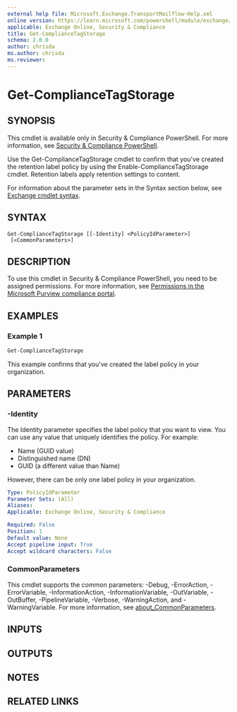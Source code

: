 ```yaml
---
external help file: Microsoft.Exchange.TransportMailflow-Help.xml
online version: https://learn.microsoft.com/powershell/module/exchange/get-compliancetagstorage
applicable: Exchange Online, Security & Compliance
title: Get-ComplianceTagStorage
schema: 2.0.0
author: chrisda
ms.author: chrisda
ms.reviewer:
---
```


# Get-ComplianceTagStorage

## SYNOPSIS
This cmdlet is available only in Security & Compliance PowerShell. For more information, see [Security & Compliance PowerShell](https://learn.microsoft.com/powershell/exchange/scc-powershell).

Use the Get-ComplianceTagStorage cmdlet to confirm that you've created the retention label policy by using the Enable-ComplianceTagStorage cmdlet. Retention labels apply retention settings to content.

For information about the parameter sets in the Syntax section below, see [Exchange cmdlet syntax](https://learn.microsoft.com/powershell/exchange/exchange-cmdlet-syntax).

## SYNTAX

```
Get-ComplianceTagStorage [[-Identity] <PolicyIdParameter>]
 [<CommonParameters>]
```

## DESCRIPTION
To use this cmdlet in Security & Compliance PowerShell, you need to be assigned permissions. For more information, see [Permissions in the Microsoft Purview compliance portal](https://learn.microsoft.com/purview/microsoft-365-compliance-center-permissions).

## EXAMPLES

### Example 1
```powershell
Get-ComplianceTagStorage
```

This example confirms that you've created the label policy in your organization.

## PARAMETERS

### -Identity
The Identity parameter specifies the label policy that you want to view. You can use any value that uniquely identifies the policy. For example:

- Name (GUID value)
- Distinguished name (DN)
- GUID (a different value than Name)

However, there can be only one label policy in your organization.

```yaml
Type: PolicyIdParameter
Parameter Sets: (All)
Aliases:
Applicable: Exchange Online, Security & Compliance

Required: False
Position: 1
Default value: None
Accept pipeline input: True
Accept wildcard characters: False
```

### CommonParameters
This cmdlet supports the common parameters: -Debug, -ErrorAction, -ErrorVariable, -InformationAction, -InformationVariable, -OutVariable, -OutBuffer, -PipelineVariable, -Verbose, -WarningAction, and -WarningVariable. For more information, see [about_CommonParameters](https://go.microsoft.com/fwlink/p/?LinkID=113216).

## INPUTS

## OUTPUTS

## NOTES

## RELATED LINKS
